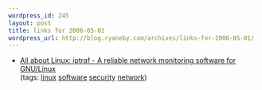 ```yaml
--- 
wordpress_id: 245
layout: post
title: links for 2006-05-01
wordpress_url: http://blog.ryaneby.com/archives/links-for-2006-05-01/
---
```

<ul class="delicious">
	<li>
		<div class="delicious-link"><a href="http://linuxhelp.blogspot.com/2006/04/iptraf-reliable-network-monitoring.html">All about Linux: iptraf - A reliable network monitoring software for GNU/Linux</a></div>
		<div class="delicious-tags">(tags: <a href="http://del.icio.us/eby/linux">linux</a> <a href="http://del.icio.us/eby/software">software</a> <a href="http://del.icio.us/eby/security">security</a> <a href="http://del.icio.us/eby/network">network</a>)</div>
	</li>
</ul>
